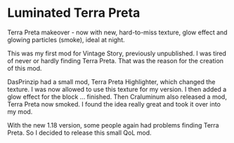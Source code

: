 # Luminated Terra Preta

Terra Preta makeover - now with new, hard-to-miss texture, glow effect and glowing particles (smoke), ideal at night.

This was my first mod for Vintage Story, previously unpublished.
I was tired of never or hardly finding Terra Preta. That was the reason for the creation of this mod.

DasPrinzip had a small mod, Terra Preta Highlighter, which changed the texture. I was now allowed to use this texture for my version. I then added a glow effect for the block ... finished.
Then Craluminum also released a mod, Terra Preta now smoked. I found the idea really great and took it over into my mod.

With the new 1.18 version, some people again had problems finding Terra Preta. So I decided to release this small QoL mod.
